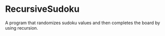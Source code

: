 # RecursiveSudoku
A program that randomizes sudoku values and then completes the board by using recursion.
